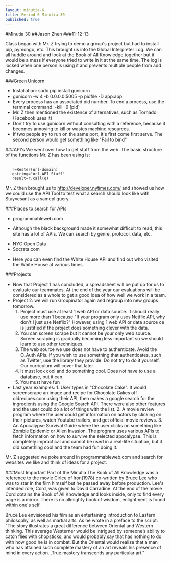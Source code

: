```yaml
---
layout: minutia-6
title: Period 6 Minutia 30
published: true
---
```


#Minutia 30
##Jason Zhen
###11-12-13

Class began with Mr. Z trying to demo a group's project but had to install pip, pymongo, etc. This brought us into the Global Interpreter Log. We can all huddle around and look at the Book of All Knowledge together but it would be a mess if everyone tried to write in it at the same time. The log is locked when one person is using it and prevents multiple people from add changes.

###Green Unicorn
* Installation: sudo pip install gunicorn
* gunicorn -w 4 -b 0.0.0.0:5005 -p pidfile -D app:app
* Every process has an associated pid number. To end a process, use the terminal command: -kill -9 [pid]
* Mr. Z then mentioned the existence of alternatives, such as Tornado (Facebook uses it)
* Don't try to use gunicorn without consulting with a reference, because it becomes annoying to kill or wastes machine resources.
* If two people try to run on the same port, it's first come first serve. The second person would get something like "Fail to bind"

###API's
We went over how to get stuff from the web. The basic structure of the functions Mr. Z has been using is:
<pre> <code>
   r=Rester(url-domain)
   qstring="url-API Stuff"
   result=r.call(q)
</pre></code>

Mr. Z then brought us to http://developer.nytimes.com/ and showed us how we could use the API Tool to test what a search should look like with Stuyvesant as a samepl query.

###Places to search for APIs
* programmableweb.com
 - Although the black background made it somewhat difficult to read, this site has a lot of APIs. We can search by genre, protocol, data, etc.
* NYC Open Data
* Socrata.com
 - Here you can even find the White House API and find out who visited the White House at various times.</li>

###Projects
* Now that Project 1 has concluded, a spreadsheet will be put up for us to evaluate our teammates. At the end of the year our evaluations will be considered as a whole to get a good idea of how well we work in a team.
* Project 2: we will run Groupinator again and regroup into new groups tomorrow.
	 1. Project must use at least 1 web API or data source. It should really use more than 1 because "If your program only uses Netflix API, why don't I just use Netflix?" However, using 1 web API or data source ce is justified if the project does something clever with the data.
	 2. You can screen scrape but it cannot be your only web source. Screen scraping is gradually becoming less important so we should learn to use other techniques.
	 3. The web source we use does not have to authenticate. Avoid the O_Auth APIs. If you wish to use something that authenticates, such as Twitter, use the library they provide. Do not try to do it yourself. Our curriculum will cover that later
	 4. It must look cool and do something cool. Does not have to use a database, but it can
	 5. You must have fun</li>
* Last year examples:
      1. User types in "Chocolate Cake". It would screenscrape an image and recipe for Chocolate Cakes off oldrecipes.com using their API, then makes a google search for the ingredients using the Google Search API. There were also other features and the user could do a lot of things with the list.
      2. A movie review program where the user could get information on actors by clicking on their pictures, watch Youtube trailers, and get official movie reviews.
      3. An Apocalypse Survival Guide where the user clicks on something like Zombie Epidemic or Alien Invasion. The program uses various APIs to fetch information on how to survive the selected apocalypse. This is completely impractical and cannot be used in a real-life situation, but it did something cool and the team had fun doing it.

Mr. Z suggested we poke around in programmableweb.com and search for websites we like and think of ideas for a project. 

###Most Important Part of the Minutia
The Book of All Knowledge was a reference to the movie Cirlce of Iron(1978) co-written by Bruce Lee who was to star in the film himself but he passed away before production. Lee's intended role, Cord, was given to David Carradine. At the end of the movie Cord obtains the Book of All Knowledge and looks inside, only to find every page is a mirror. There is no allmighty book of wisdom, enlightment is found within one's self. 

Bruce Lee envisioned his film as an entertaining introduction to Eastern philosophy, as well as martial arts. As he wrote in a preface to the script:
"The story illustrates a great difference between Oriental and Western thinking. This average Westerner would be intrigued by someone’s ability to catch flies with chopsticks, and would probably say that has nothing to do with how good he is in combat. But the Oriental would realize that a man who has attained such complete mastery of an art reveals his presence of mind in every action...True mastery transcends any particular art."

